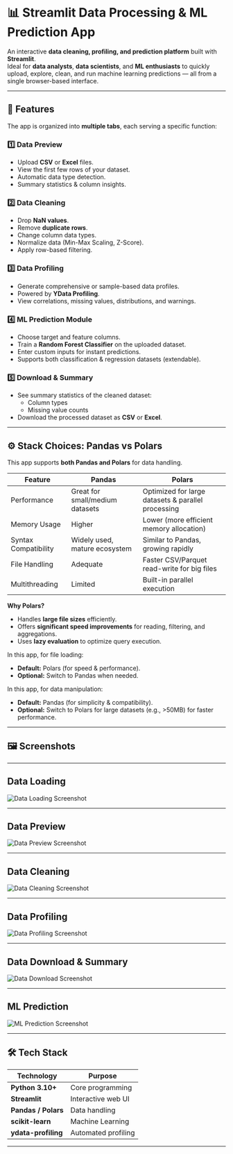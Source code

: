 # 📊 Streamlit Data Processing & ML Prediction App

An interactive **data cleaning, profiling, and prediction platform** built with **Streamlit**.  
Ideal for **data analysts**, **data scientists**, and **ML enthusiasts** to quickly upload, explore, clean, and run machine learning predictions — all from a single browser-based interface.

---

## 🚀 Features

The app is organized into **multiple tabs**, each serving a specific function:

### **1️⃣ Data Preview**
- Upload **CSV** or **Excel** files.
- View the first few rows of your dataset.
- Automatic data type detection.
- Summary statistics & column insights.

### **2️⃣ Data Cleaning**
- Drop **NaN values**.
- Remove **duplicate rows**.
- Change column data types.
- Normalize data (Min-Max Scaling, Z-Score).
- Apply row-based filtering.

### **3️⃣ Data Profiling**
- Generate comprehensive or sample-based data profiles.
- Powered by **YData Profiling**.
- View correlations, missing values, distributions, and warnings.

### **4️⃣ ML Prediction Module**
- Choose target and feature columns.
- Train a **Random Forest Classifier** on the uploaded dataset.
- Enter custom inputs for instant predictions.
- Supports both classification & regression datasets (extendable).

### **5️⃣ Download & Summary**
- See summary statistics of the cleaned dataset:
  - Column types
  - Missing value counts
- Download the processed dataset as **CSV** or **Excel**.

---

## ⚙️ Stack Choices: Pandas vs Polars

This app supports **both Pandas and Polars** for data handling.

| Feature                | **Pandas** | **Polars** |
|------------------------|------------|------------|
| Performance            | Great for small/medium datasets | Optimized for large datasets & parallel processing |
| Memory Usage           | Higher     | Lower (more efficient memory allocation) |
| Syntax Compatibility   | Widely used, mature ecosystem | Similar to Pandas, growing rapidly |
| File Handling          | Adequate   | Faster CSV/Parquet read-write for big files |
| Multithreading         | Limited    | Built-in parallel execution |

**Why Polars?**
- Handles **large file sizes** efficiently.
- Offers **significant speed improvements** for reading, filtering, and aggregations.
- Uses **lazy evaluation** to optimize query execution.

In this app, for file loading:
- **Default:** Polars (for speed & performance).
- **Optional:** Switch to Pandas when needed.

In this app, for data manipulation:
- **Default:** Pandas (for simplicity & compatibility).
- **Optional:** Switch to Polars for large datasets (e.g., >50MB) for faster performance.

---

## 🖼️ Screenshots

---

## Data Loading

![Data Loading Screenshot](images/data_loading.png)

---

## Data Preview

![Data Preview Screenshot](images/data_preview.png)

---

## Data Cleaning

![Data Cleaning Screenshot](images/data_cleaning.png)

---

## Data Profiling

![Data Profiling Screenshot](images/data_profiling.png)

---

## Data Download & Summary

![Data Download Screenshot](images/data_download_summary.png)

---

## ML Prediction

![ML Prediction Screenshot](images/ml_prediction.png)


---

## 🛠️ Tech Stack

| Technology        | Purpose |
|-------------------|---------|
| **Python 3.10+**  | Core programming |
| **Streamlit**     | Interactive web UI |
| **Pandas / Polars** | Data handling |
| **scikit-learn**  | Machine Learning |
| **ydata-profiling** | Automated profiling |

---
